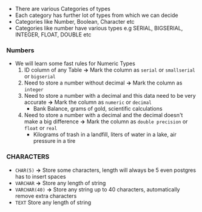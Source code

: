 - There are various Categories of types
- Each category has further lot of types from which we can decide
- Categories like Number, Boolean, Character etc
- Categories like number have various types e.g SERIAL, BIGSERIAL, INTEGER, FLOAT, DOUBLE etc

### Numbers

- We will learn some fast rules for Numeric Types
  1. ID column of any Table **->** Mark the column as `serial` or `smallserial` or `bigserial`
  2. Need to store a number without decimal **->** Mark the column as `integer`
  3. Need to store a number with a decimal and this data need to be very accurate **->** Mark the column as `numeric` or `decimal`
     - Bank Balance, grams of gold, scientific calculations
  4. Need to store a number with a decimal and the decimal doesn't make a big difference **->** Mark the column as `double precision` or `float` or `real`
     - Kilograms of trash in a landfill, liters of water in a lake, air pressure in a tire

### CHARACTERS

- `CHAR(5)` **->** Store some characters, length will always be 5 even postgres has to insert spaces
- `VARCHAR` **->** Store any length of string
- `VARCHAR(40)` **->** Store any string up to 40 characters, automatically remove extra characters
- `TEXT` Store any length of string
